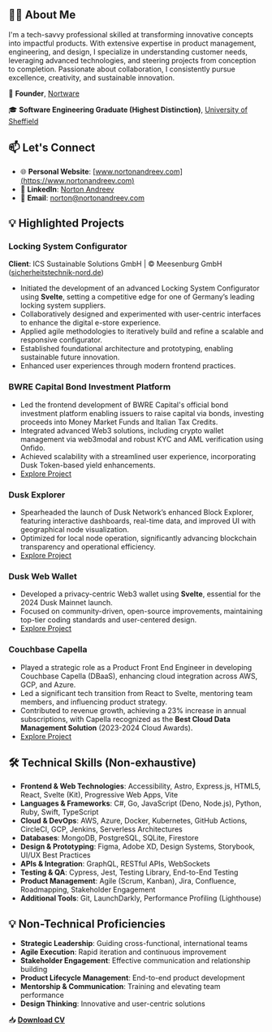 ## 👨‍💼 About Me

I'm a tech-savvy professional skilled at transforming innovative concepts into impactful products. With extensive expertise in product management, engineering, and design, I specialize in understanding customer needs, leveraging advanced technologies, and steering projects from conception to completion. Passionate about collaboration, I consistently pursue excellence, creativity, and sustainable innovation.

🚀 **Founder**, [Nortware](https://www.nortware.ltd)

🎓 **Software Engineering Graduate (Highest Distinction)**, [University of Sheffield](https://www.sheffield.ac.uk)

## 📫 Let's Connect

* 🌐 **Personal Website**: [www.nortonandreev.com](https://www.nortonandreev.com)
* 💼 **LinkedIn**: [Norton Andreev](https://www.linkedin.com/in/nortonandreev)
* 📧 **Email**: [norton@nortonandreev.com](mailto:norton@nortonandreev.com)

## 💡 Highlighted Projects

### Locking System Configurator

**Client**: ICS Sustainable Solutions GmbH | © Meesenburg GmbH ([sicherheitstechnik-nord.de](https://sicherheitstechnik-nord.de))

* Initiated the development of an advanced Locking System Configurator using **Svelte**, setting a competitive edge for one of Germany’s leading locking system suppliers.
* Collaboratively designed and experimented with user-centric interfaces to enhance the digital e-store experience.
* Applied agile methodologies to iteratively build and refine a scalable and responsive configurator.
* Established foundational architecture and prototyping, enabling sustainable future innovation.
* Enhanced user experiences through modern frontend practices.

### BWRE Capital Bond Investment Platform

* Led the frontend development of BWRE Capital's official bond investment platform enabling issuers to raise capital via bonds, investing proceeds into Money Market Funds and Italian Tax Credits.
* Integrated advanced Web3 solutions, including crypto wallet management via web3modal and robust KYC and AML verification using Onfido.
* Achieved scalability with a streamlined user experience, incorporating Dusk Token-based yield enhancements.
* [Explore Project](https://bond.bwrecapital.com)

### Dusk Explorer

* Spearheaded the launch of Dusk Network’s enhanced Block Explorer, featuring interactive dashboards, real-time data, and improved UI with geographical node visualization.
* Optimized for local node operation, significantly advancing blockchain transparency and operational efficiency.
* [Explore Project](https://apps.dusk.network/explorer)

### Dusk Web Wallet

* Developed a privacy-centric Web3 wallet using **Svelte**, essential for the 2024 Dusk Mainnet launch.
* Focused on community-driven, open-source improvements, maintaining top-tier coding standards and user-centered design.
* [Explore Project](https://wallet.dusk.network)

### Couchbase Capella

* Played a strategic role as a Product Front End Engineer in developing Couchbase Capella (DBaaS), enhancing cloud integration across AWS, GCP, and Azure.
* Led a significant tech transition from React to Svelte, mentoring team members, and influencing product strategy.
* Contributed to revenue growth, achieving a 23% increase in annual subscriptions, with Capella recognized as the **Best Cloud Data Management Solution** (2023-2024 Cloud Awards).
* [Explore Project](https://capella.couchbase.com)

## 🛠 Technical Skills (Non-exhaustive)

* **Frontend & Web Technologies**: Accessibility, Astro, Express.js, HTML5, React, Svelte (Kit), Progressive Web Apps, Vite
* **Languages & Frameworks**: C#, Go, JavaScript (Deno, Node.js), Python, Ruby, Swift, TypeScript
* **Cloud & DevOps**: AWS, Azure, Docker, Kubernetes, GitHub Actions, CircleCI, GCP, Jenkins, Serverless Architectures
* **Databases**: MongoDB, PostgreSQL, SQLite, Firestore
* **Design & Prototyping**: Figma, Adobe XD, Design Systems, Storybook, UI/UX Best Practices
* **APIs & Integration**: GraphQL, RESTful APIs, WebSockets
* **Testing & QA**: Cypress, Jest, Testing Library, End-to-End Testing
* **Product Management**: Agile (Scrum, Kanban), Jira, Confluence, Roadmapping, Stakeholder Engagement
* **Additional Tools**: Git, LaunchDarkly, Performance Profiling (Lighthouse)

## 💡 Non-Technical Proficiencies

* **Strategic Leadership**: Guiding cross-functional, international teams
* **Agile Execution**: Rapid iteration and continuous improvement
* **Stakeholder Engagement**: Effective communication and relationship building
* **Product Lifecycle Management**: End-to-end product development
* **Mentorship & Communication**: Training and elevating team performance
* **Design Thinking**: Innovative and user-centric solutions

📥 **[Download CV](https://www.nortonandreev.com/files/Norton_Andreev_CV.pdf)**
